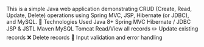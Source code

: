 This is a simple Java web application demonstrating CRUD (Create, Read, Update, Delete) operations using Spring MVC, JSP, Hibernate (or JDBC), and MySQL.
🔧 Technologies Used
Java 8+
Spring MVC
Hibernate / JDBC
JSP & JSTL
Maven
MySQL
Tomcat
Read/View all records
✏️ Update existing records
❌ Delete records
📑 Input validation and error handling
